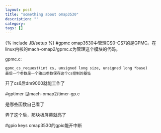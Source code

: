 ```yaml
---
layout: post
title: "something about omap3530"
description: ""
category: 
tags: []
---
```

{% include JB/setup %}
#gpmc
omap3530中管理CS0-CS7的是GPMC。在linux内核的mach-omap2/gpmc.c为管理这个模块的代码。

gpmc.c:

    gpmc_cs_request(int cs, unsigned long size, unsigned long *base)
    最后一个参数是一个输出参数保存这个cs控制的基址

开了cs6后dm9000就能工作了

#gptimer
见mach-omap2/timer-gp.c

是哪些函数自己看了

弄了这个后，那块板屏幕就亮了

#gpio keys
omap3530的gpio能开中断
